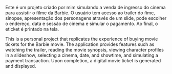 Este é um projeto criado por mim simulando a venda de ingresso do cinema para assistir o filme da Barbie.
O usuário tem acesso ao trailer do fime, sinopse, apresentação dos personagens através de um slide, pode
escolher o endereço, data e sessão de cinema e simular o pagamento. Ao final, o eticket é printado na tela.

This is a personal project that replicates the experience of buying movie tickets for the Barbie movie.
The application provides features such as watching the trailer, reading the movie synopsis, viewing character profiles in a slideshow,
selecting a cinema, date, and showtime, and simulating a payment transaction. Upon completion, a digital movie ticket is generated and displayed.
